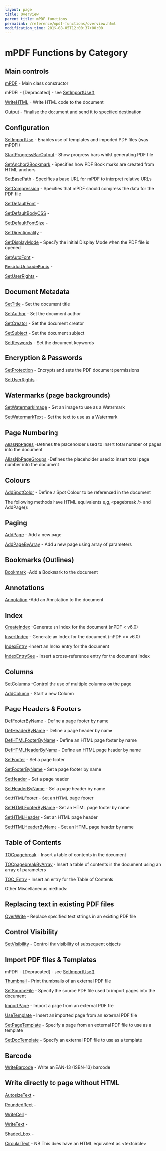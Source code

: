 ```yaml
---
layout: page
title: Overview
parent_title: mPDF functions
permalink: /reference/mpdf-functions/overview.html
modification_time: 2015-08-05T12:00:37+00:00
---
```


# mPDF Functions by Category

## Main controls

<p><a href="{{ "/reference/mpdf-functions/mpdf.html" | prepend: site.baseurl }}">mPDF</a> - Main class constructor</p>
<p>mPDFI - [Depracated] - see <a href="{{ "/reference/mpdf-functions/setimportuse.html" | prepend: site.baseurl }}">SetImportUse()</a></p>
<p><a href="{{ "/reference/mpdf-functions/writehtml.html" | prepend: site.baseurl }}">WriteHTML</a> - Write HTML code to the document</p>
<p><a href="{{ "/reference/mpdf-functions/output.html" | prepend: site.baseurl }}">Output</a> - Finalise the document and send it to specified destination</p>

## Configuration

<p><a href="{{ "/reference/mpdf-functions/setimportuse.html" | prepend: site.baseurl }}">SetImportUse</a> - Enables use of templates and imported PDF files (was mPDFI)</p>
<p><a href="{{ "/reference/mpdf-functions/startprogressbaroutput.html" | prepend: site.baseurl }}">StartProgressBarOutput</a> - Show progress bars whilst generating PDF file</p>
<p><a href="{{ "/reference/mpdf-functions/setanchor2bookmark.html" | prepend: site.baseurl }}">SetAnchor2Bookmark</a> - Specifies how PDF Book marks are created from HTML anchors</p>
<p><a href="{{ "/reference/mpdf-functions/setbasepath.html" | prepend: site.baseurl }}">SetBasePath</a> - Specifies a base URL for mPDF to interpret relative URLs</p>
<p><a href="{{ "/reference/mpdf-functions/setcompression.html" | prepend: site.baseurl }}">SetCompression</a> - Specifies that mPDF should compress the data for the PDF file</p>
<p><a href="{{ "/reference/mpdf-functions/setdefaultfont.html" | prepend: site.baseurl }}">SetDefaultFont</a> -</p>
<p><a href="{{ "/reference/mpdf-functions/setdefaultbodycss.html" | prepend: site.baseurl }}">SetDefaultBodyCSS</a> -</p>
<p><a href="{{ "/reference/mpdf-functions/setdefaultfontsize.html" | prepend: site.baseurl }}">SetDefaultFontSize</a> -</p>
<p><a href="{{ "/reference/mpdf-functions/setdirectionality.html" | prepend: site.baseurl }}">SetDirectionality</a> -</p>
<p><a href="{{ "/reference/mpdf-functions/setdisplaymode.html" | prepend: site.baseurl }}">SetDisplayMode</a> - Specify the initial Display Mode when the PDF file is opened</p>
<p><a href="{{ "/reference/mpdf-functions/setautofont.html" | prepend: site.baseurl }}">SetAutoFont</a> -</p>
<p><a href="{{ "/reference/mpdf-functions/restrictunicodefonts.html" | prepend: site.baseurl }}">RestrictUnicodeFonts</a> -</p>
<p><a href="indexaf79.html?tid=193">SetUserRights</a> -</p>

## Document Metadata

<p><a href="{{ "/reference/mpdf-functions/settitle.html" | prepend: site.baseurl }}">SetTitle</a> - Set the document title</p>
<p><a href="{{ "/reference/mpdf-functions/setauthor.html" | prepend: site.baseurl }}">SetAuthor</a> - Set the document author</p>
<p><a href="{{ "/reference/mpdf-functions/setcreator.html" | prepend: site.baseurl }}">SetCreator</a> - Set the document creator</p>
<p><a href="{{ "/reference/mpdf-functions/setsubject.html" | prepend: site.baseurl }}">SetSubject</a> - Set the document subject</p>
<p><a href="{{ "/reference/mpdf-functions/setkeywords.html" | prepend: site.baseurl }}">SetKeywords</a> - Set the document keywords</p>

## Encryption &amp; Passwords

<p><a href="{{ "/reference/mpdf-functions/setprotection.html" | prepend: site.baseurl }}">SetProtection</a> - Encrypts and sets the PDF document permissions</p>
<p><a href="indexaf79.html?tid=193">SetUserRights</a> -</p>

## Watermarks (page backgrounds)

<p><a href="{{ "/reference/mpdf-functions/setwatermarkimage.html" | prepend: site.baseurl }}">SetWatermarkImage</a> - Set an image to use as a Watermark</p>
<p><a href="{{ "/reference/mpdf-functions/setwatermarktext.html" | prepend: site.baseurl }}">SetWatermarkText</a> - Set the text to use as a Watermark</p>

## Page Numbering

<p><a href="{{ "/reference/mpdf-functions/aliasnbpages.html" | prepend: site.baseurl }}">AliasNbPages</a> -Defines the placeholder used to insert total number of pages into the document</p>
<p><a href="{{ "/reference/mpdf-functions/aliasnbpagegroups.html" | prepend: site.baseurl }}">AliasNbPageGroups</a> -Defines the placeholder used to insert total page number into the document</p>

## Colours

<p><a href="{{ "/reference/mpdf-functions/addspotcolor.html" | prepend: site.baseurl }}">AddSpotColor</a> - Define a Spot Colour to be referenced in the document</p>

<p>The following methods have HTML equivalents e,g, &lt;pagebreak /&gt; and AddPage():</p>

## Paging

<p><a href="{{ "/reference/mpdf-functions/addpage.html" | prepend: site.baseurl }}">AddPage</a> - Add a new page</p>
<p><a href="{{ "/reference/mpdf-functions/addpagebyarray.html" | prepend: site.baseurl }}">AddPageByArray</a> - Add a new page using array of parameters</p>

## Bookmarks (Outlines)

<p><a href="{{ "/reference/mpdf-functions/bookmark.html" | prepend: site.baseurl }}">Bookmark</a> -Add a Bookmark to the document</p>

## Annotations

<p><a href="{{ "/reference/mpdf-functions/annotation.html" | prepend: site.baseurl }}">Annotation</a> -Add an Annotation to the document</p>

## Index

<p><a href="{{ "/reference/mpdf-functions/createreference.html" | prepend: site.baseurl }}">CreateIndex</a> -Generate an Index for the document (mPDF &lt; v6.0)</p>
<p><a href="{{ "/reference/mpdf-functions/insertindex.html" | prepend: site.baseurl }}">InsertIndex</a> - Generate an Index for the document (mPDF &gt;= v6.0)</p>
<p><a href="index3e79.html?tid=145">IndexEntry</a> -Insert an Index entry for the document</p>
<p><a href="{{ "/reference/mpdf-functions/indexentrysee.html" | prepend: site.baseurl }}">IndexEntrySee</a> - Insert a cross-reference entry for the document Index</p>

## Columns

<p><a href="{{ "/reference/mpdf-functions/setcolumns.html" | prepend: site.baseurl }}">SetColumns</a> -Control the use of multiple columns on the page</p>
<p><a href="{{ "/reference/mpdf-functions/bookmark.html" | prepend: site.baseurl }}">AddColumn</a> - Start a new Column</p>

## Page Headers &amp; Footers

<p><a href="{{ "/reference/mpdf-functions/deffooterbyname.html" | prepend: site.baseurl }}">DefFooterByName</a> - Define a page footer by name</p>
<p><a href="{{ "/reference/mpdf-functions/defheaderbyname.html" | prepend: site.baseurl }}">DefHeaderByName</a> - Define a page header by name</p>
<p><a href="{{ "/reference/mpdf-functions/defhtmlfooterbyname.html" | prepend: site.baseurl }}">DefHTMLFooterByName</a> - Define an HTML page footer by name</p>
<p><a href="{{ "/reference/mpdf-functions/defhtmlheaderbyname.html" | prepend: site.baseurl }}">DefHTMLHeaderByName</a> - Define an HTML page header by name</p>
<p><a href="{{ "/reference/mpdf-functions/setfooter.html" | prepend: site.baseurl }}">SetFooter</a> - Set a page footer</p>
<p><a href="{{ "/reference/mpdf-functions/setfooterbyname.html" | prepend: site.baseurl }}">SetFooterByName</a> - Set a page footer by name</p>
<p><a href="{{ "/reference/mpdf-functions/setheader.html" | prepend: site.baseurl }}">SetHeader</a> - Set a page header</p>
<p><a href="{{ "/reference/mpdf-functions/setheaderbyname.html" | prepend: site.baseurl }}">SetHeaderByName</a> - Set a page header by name</p>
<p><a href="{{ "/reference/mpdf-functions/sethtmlfooter.html" | prepend: site.baseurl }}">SetHTMLFooter</a> - Set an HTML page footer</p>
<p><a href="{{ "/reference/mpdf-functions/sethtmlfooterbyname.html" | prepend: site.baseurl }}">SetHTMLFooterByName</a> - Set an HTML page footer by name</p>
<p><a href="{{ "/reference/mpdf-functions/sethtmlheader.html" | prepend: site.baseurl }}">SetHTMLHeader</a> - Set an HTML page header</p>
<p><a href="{{ "/reference/mpdf-functions/sethtmlheaderbyname.html" | prepend: site.baseurl }}">SetHTMLHeaderByName</a> - Set an HTML page header by name</p>

## Table of Contents

<p><a href="{{ "/reference/mpdf-functions/tocpagebreak.html" | prepend: site.baseurl }}">TOCpagebreak</a> - Insert a table of contents in the document</p>
<p><a href="{{ "/reference/mpdf-functions/tocpagebreakbyarray.html" | prepend: site.baseurl }}">TOCpagebreakByArray</a> - Insert a table of contents in the document using an array of parameters</p>
<p><a href="{{ "/reference/mpdf-functions/toc-entry.html" | prepend: site.baseurl }}">TOC_Entry</a> - Insert an entry for the Table of Contents</p>

<p>Other Miscellaneous methods:</p>

## Replacing text in existing PDF files

<p><a href="{{ "/reference/mpdf-functions/overwrite.html" | prepend: site.baseurl }}">OverWrite</a> - Replace specified text strings in an existing PDF file</p>

## Control Visibility

<p><a href="{{ "/reference/mpdf-functions/setvisibility.html" | prepend: site.baseurl }}">SetVisibility</a> - Control the visibility of subsequent objects</p>

## Import PDF files &amp; Templates

<p>mPDFI - [Depracated] - see <a href="{{ "/reference/mpdf-functions/setimportuse.html" | prepend: site.baseurl }}">SetImportUse()</a></p>
<p><a href="{{ "/reference/mpdf-functions/thumbnail.html" | prepend: site.baseurl }}">Thumbnail</a> - Print thumbnails of an external PDF file</p>
<p><a href="{{ "/reference/mpdf-functions/setsourcefile.html" | prepend: site.baseurl }}">SetSourceFile</a> - Specify the source PDF file used to import pages into the document</p>
<p><a href="{{ "/reference/mpdf-functions/importpage.html" | prepend: site.baseurl }}">ImportPage</a> - Import a page from an external PDF file</p>
<p><a href="{{ "/reference/mpdf-functions/usetemplate.html" | prepend: site.baseurl }}">UseTemplate</a> - Insert an imported page from an external PDF file</p>
<p><a href="{{ "/reference/mpdf-functions/setpagetemplate.html" | prepend: site.baseurl }}">SetPageTemplate</a> - Specify a page from an external PDF file to use as a template</p>
<p><a href="{{ "/reference/mpdf-functions/setdoctemplate.html" | prepend: site.baseurl }}">SetDocTemplate</a> - Specify an external PDF file to use as a template</p>

## Barcode

<p><a href="{{ "/reference/mpdf-functions/writebarcode.html" | prepend: site.baseurl }}">WriteBarcode</a> - Write an EAN-13 (ISBN-13) barcode</p>

## Write directly to page without HTML

<p><a href="{{ "/reference/mpdf-functions/autosizetext.html" | prepend: site.baseurl }}">AutosizeText</a> -</p>
<p><a href="{{ "/reference/mpdf-functions/roundedrect.html" | prepend: site.baseurl }}">RoundedRect</a> -</p>
<p><a href="{{ "/reference/mpdf-functions/writecell.html" | prepend: site.baseurl }}">WriteCell</a> -</p>
<p><a href="{{ "/reference/mpdf-functions/writetext.html" | prepend: site.baseurl }}">WriteText</a> -</p>
<p><a href="{{ "/reference/mpdf-functions/shaded-box.html" | prepend: site.baseurl }}">Shaded_box</a> -</p>
<p><a href="{{ "/reference/mpdf-functions/circulartext.html" | prepend: site.baseurl }}">CircularText</a> - NB This does have an HTML equivalent as &lt;textcircle&gt;</p>
